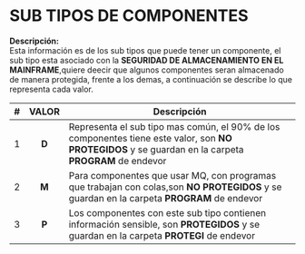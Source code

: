 # SUB TIPOS DE COMPONENTES 
**Descripción:**  
Esta información es de los sub tipos que puede tener un componente, el sub tipo esta asociado con la **SEGURIDAD DE ALMACENAMIENTO EN EL MAINFRAME**,quiere deecir que algunos componentes seran almacenado de manera protegida, frente a los demas, a continuación se describe lo que representa cada valor.

| # | VALOR | Descripción              |
|---|:-------:|--------------------------|
| 1 | **D** | Representa el sub tipo mas común, el 90% de los componentes tiene este valor, son **NO PROTEGIDOS** y se guardan en la carpeta **PROGRAM** de endevor|
| 2 | **M** | Para componentes que usar MQ, con programas que trabajan con colas,son **NO PROTEGIDOS** y se guardan en la carpeta **PROGRAM** de endevor|
| 3 | **P** | Los componentes con este sub tipo contienen información sensible, son **PROTEGIDOS** y se guardan en la carpeta **PROTEGI** de endevor|
